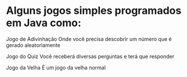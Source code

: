 <h1>Alguns jogos simples programados em Java como:</h1>

  Jogo de Adivinhação
Onde você precisa descobrir um número que é gerado aleatoriamente

 Jogo do Quiz
Você receberá diversas perguntas e terá que responder

 Jogo da Velha
É um jogo da velha normal
